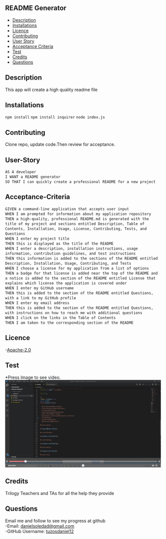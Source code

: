 ## README Generator

- [Description](#Description)
- [Installations](#Installations)
- [Licence](#Licence)
- [Contributing](#Contributing)
- [User Story](#User-Story)
- [Acceptance Criteria](#Acceptance-Criteria)
- [Test](#Test)
- [Credits](#Credits)
- [Questions](#Questions)

## Description

This app will create a high quality readme file

## Installations

`npm install` `npm install inquirer` `node index.js`

## Contributing

Clone repo, update code.Then review for acceptance.

## User-Story

```
AS A developer
I WANT a README generator
SO THAT I can quickly create a professional README for a new project
```

## Acceptance-Criteria

```
GIVEN a command-line application that accepts user input
WHEN I am prompted for information about my application repository
THEN a high-quality, professional README.md is generated with the title of my project and sections entitled Description, Table of Contents, Installation, Usage, License, Contributing, Tests, and Questions
WHEN I enter my project title
THEN this is displayed as the title of the README
WHEN I enter a description, installation instructions, usage information, contribution guidelines, and test instructions
THEN this information is added to the sections of the README entitled Description, Installation, Usage, Contributing, and Tests
WHEN I choose a license for my application from a list of options
THEN a badge for that license is added near the top of the README and a notice is added to the section of the README entitled License that explains which license the application is covered under
WHEN I enter my GitHub username
THEN this is added to the section of the README entitled Questions, with a link to my GitHub profile
WHEN I enter my email address
THEN this is added to the section of the README entitled Questions, with instructions on how to reach me with additional questions
WHEN I click on the links in the Table of Contents
THEN I am taken to the corresponding section of the README
```

## Licence

-[Apache-2.0](https://opensource.org/licenses/Apache-2.0)

## Test
*Press Image to see video.
[![image](example.png)](https://drive.google.com/file/d/1sggZxZxMvFEd01VL92cl_uvb5Mgrza9G/preview)

## Credits

Trilogy Teachers and TAs for all the help they provide

## Questions
Email me and follow to see my progress at github
<br>
-Email: [danielsoledad@gmail.com](mailto:danielsoledad@gmail.com)
<br>
-GitHub Username: [tuzosdaniel12](https://github.com/tuzosdaniel12) 
